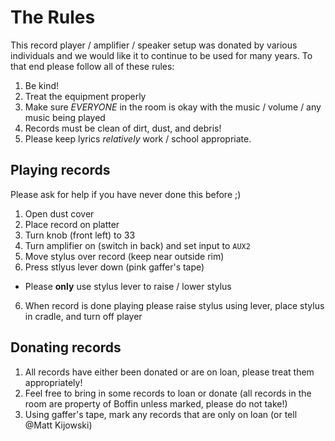 # The Rules

This record player / amplifier / speaker setup was donated by various individuals and we would like it to continue to be used for many years.  To that end please follow all of these rules:

1. Be kind!
2. Treat the equipment properly
3. Make sure *EVERYONE* in the room is okay with the music / volume / any music being played
4. Records must be clean of dirt, dust, and debris!
5. Please keep lyrics *relatively* work / school appropriate.

## Playing records

Please ask for help if you have never done this before ;)

1. Open dust cover
2. Place record on platter
3. Turn knob (front left) to 33
4. Turn amplifier on (switch in back) and set input to `AUX2`
5. Move stylus over record (keep near outside rim)
6. Press stlyus lever down (pink gaffer's tape)
  * Please **only** use stylus lever to raise / lower stylus
6. When record is done playing please raise stylus using lever, place stylus in cradle, and turn off player

## Donating records

1. All records have either been donated or are on loan, please treat them appropriately!
2. Feel free to bring in some records to loan or donate (all records in the room are property of Boffin unless marked, please do not take!)
3. Using gaffer's tape, mark any records that are only on loan (or tell @Matt Kijowski)

